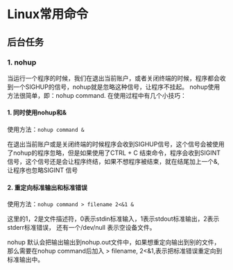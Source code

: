 # Linux常用命令

## 后台任务

### 1. nohup 

当运行一个程序的时候，我们在退出当前账户，或者关闭终端的时候，程序都会收到一个SIGHUP的信号，nohup就是忽略这种信号，让程序不挂起。 nohup使用方法很简单，即：nohup command. 在使用过程中有几个小技巧：

#### 1. 同时使用nohup和&

使用方法：`nohup command &`

在退出当前账户或是关闭终端的时候程序会收到SIGHUP信号，这个信号会被使用了nohup的程序忽略，但是如果使用了CTRL + C 结束命令，程序会收到SIGINT信号，这个信号还是会让程序终结，如果不想程序被结束，就在结尾加上一个&, 让程序也忽略SIGINT 信号

#### 2. 重定向标准输出和标准错误

使用方法：`nohup command > filename 2<&1 &`

这里的1，2是文件描述符，0表示stdin标准输入，1表示stdout标准输出，2表示stderr标准错误， 还有一个/dev/null 表示空设备文件。

nohup 默认会把输出输出到nohup.out文件中，如果想重定向输出到别的文件，那么需要在nohup command后加入 > filename, 2<&1,表示把标准错误重定向到标准输出中。